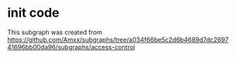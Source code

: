 # init code

This subgraph was created from https://github.com/Amxx/subgraphs/tree/a034f66be5c2d6b4689d7dc269741696bb00da96/subgraphs/access-control